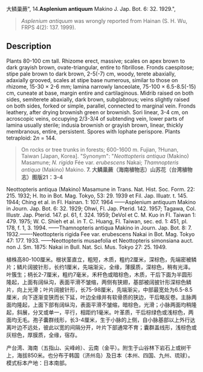 大鳞巢蕨",
14.**Asplenium antiquum** Makino J. Jap. Bot. 6: 32. 1929.",

> *Asplenium antiquum* was wrongly reported from Hainan (S. H. Wu, FRPS 4(2): 137. 1999).

## Description
Plants 80-100 cm tall. Rhizome erect, massive; scales on apex brown to dark grayish brown, ovate-triangular, entire to fibrillose. Fronds caespitose; stipe pale brown to dark brown, 2-5(-7) cm, woody, terete abaxially, adaxially grooved, scales at stipe base numerous, similar to those on rhizome, 15-30 × 2-6 mm; lamina narrowly lanceolate, 75-100 × 6.5-8.5(-15) cm, cuneate at base, margin entire and cartilaginous. Midrib raised on both sides, semiterete abaxially, dark brown, subglabrous; veins slightly raised on both sides, forked or simple, parallel, connected to marginal vein. Fronds leathery, after drying brownish green or brownish. Sori linear, 3-4 cm, on acroscopic veins, occupying 2/3-3/4 of subtending vein, lower parts of lamina usually sterile; indusia brownish or grayish brown, linear, thickly membranous, entire, persistent. Spores with lophate perispore. Plants tetraploid: 2*n* = 144.

> On rocks or tree trunks in forests; 600-1600 m. Fujian, ?Hunan, Taiwan [Japan, Korea].
  "Synonym": "*Neottopteris antiqua* (Makino) Masamune; *N. rigida* Fée var. *erubescens* Nakai; *Thamnopteris antiqua* (Makino) Makino.
**7. 大鳞巢蕨（海南植物志）山苏花（台湾植物志）图版21：3-4**

Neottopteris antiqua (Makino) Masamune in Trans. Nat. Hist. Soc. Form. 22: 215. 1932; H. Ito in Bot. Mag. Tokyo, 53: 29. 1939 et Fil. Jap. Illuatr. t. 145. 1944; Ching et al. in Fl. Hainan. 1: 107. 1964 ——Asplenium antiquum Makino in Journ. Jap. Bot. 6: 32. 1929; Ohwi, Fl. Jap. Pterid. 142. 1957; Tagawa, Col. Illustr. Jap. Pterid. 147. pl. 61, f. 324. 1959; DeVol et C. M. Kuo in Fl. Taiwan 1: 479. 1975; W. C. Shieh et al. in T. C. Huang, Fl. Taiwan, sec. ed. 1: 451, pl. 178, f. 1, 3. 1994. ——Thamnopteris antiqua Makino in Journ. Jap. Bot. 8: 7. 1932.——-Neottopteris rigida Fee var. erubescens Nakai in Bot. Mag. Tokyo 47: 177. 1933. ——Neottopteris musaefolia et Neottopteris simonsiana auct. non J. Sm. 1875: Nakai in Bull. Nat. Sci. Mus. Tokyo 27: 25. 1949.

植株高80-100厘米。根状茎直立，粗短，木质，粗约2厘米，深棕色，先端密被鳞片；鳞片阔披针形，长约1厘米，先端渐尖，全缘，薄膜质，深棕色，稍有光泽。叶簇生；柄长2-7厘米，粗约7毫米，禾秆色或暗棕色，木质，干后下面为半圆形隆起，上面有阔纵沟，表面平滑不皱缩，两侧有狭翅，基部被阔披针形深棕色鳞片，向上光滑；叶片阔披针形，长75-98厘米，先端渐尖，中部最宽处为6.5-8.5厘米，向下逐渐变狭而长下延，叶边全缘并有软骨质的狭边，干后略反卷。主脉两面均隆起，上面下部有阔纵沟，表面平滑不皱缩，暗棕色，光滑；小脉两面均稍隆起，斜展，分叉或单一，平行，相距约1毫米。叶革质，干后棕绿色或浅棕色，两面均无毛。孢子囊群线形，长3-4厘米，生于小脉的上侧，自小脉基部以上外行达离叶边不远处，彼此以宽的间隔分开，叶片下部通常不育；囊群盖线形，浅棕色或灰棕色，厚膜质，全缘，宿存。

产台湾、海南（五指山、尖峰岭）、云南（金平）。附生于山谷林下岩石上或树干上，海拔850米。也分布于韩国（济州岛）及日本（本州、四国、九州、琉球）。模式标本产地：日本南部。
